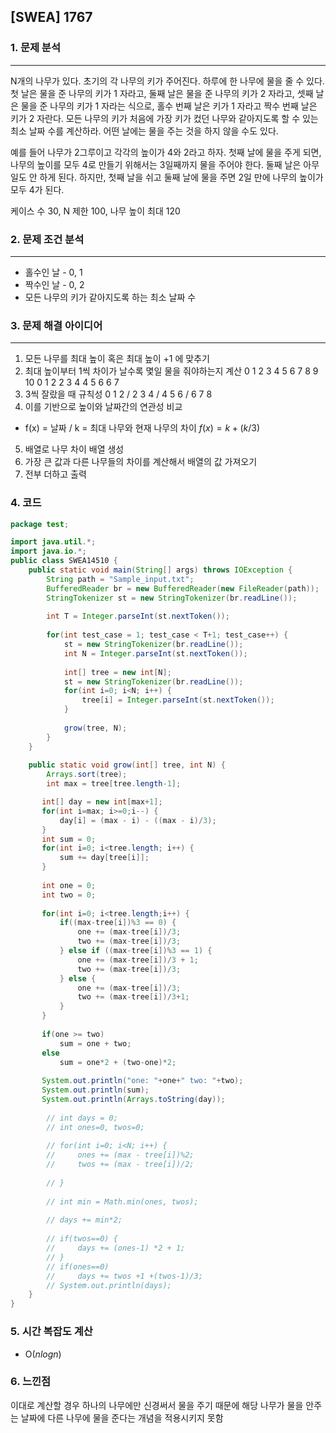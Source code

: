 ## [SWEA] 1767

### 1. 문제 분석
---
N개의 나무가 있다. 초기의 각 나무의 키가 주어진다. 하루에 한 나무에 물을 줄 수 있다. 첫 날은 물을 준 나무의 키가 1 자라고, 둘째 날은 물을 준 나무의 키가 2 자라고, 셋째 날은 물을 준 나무의 키가 1 자라는 식으로, 홀수 번째 날은 키가 1 자라고 짝수 번째 날은 키가 2 자란다. 모든 나무의 키가 처음에 가장 키가 컸던 나무와 같아지도록 할 수 있는 최소 날짜 수를 계산하라. 어떤 날에는 물을 주는 것을 하지 않을 수도 있다.

 

예를 들어 나무가 2그루이고 각각의 높이가 4와 2라고 하자. 첫째 날에 물을 주게 되면, 나무의 높이를 모두 4로 만들기 위해서는 3일째까지 물을 주어야 한다. 둘째 날은 아무 일도 안 하게 된다. 하지만, 첫째 날을 쉬고 둘째 날에 물을 주면 2일 만에 나무의 높이가 모두 4가 된다.

 

케이스 수 30, N 제한 100, 나무 높이 최대 120

### 2. 문제 조건 분석
---
- 홀수인 날 - 0, 1
- 짝수인 날 - 0, 2
- 모든 나무의 키가 같아지도록 하는 최소 날짜 수



### 3. 문제 해결 아이디어
---
1. 모든 나무를 최대 높이 혹은 최대 높이 +1 에 맞추기
2. 최대 높이부터 1씩 차이가 날수록 몇일 물을 줘야하는지 계산
0 1 2 3 4 5 6 7 8 9 10
0 1 2 2 3 4 4 5 6 6 7
3. 3씩 잘랐을 때 규칙성
0 1 2 / 2 3 4 / 4 5 6 / 6 7 8
4. 이를 기반으로 높이와 날짜간의 연관성 비교
- f(x) = 날짜 / k = 최대 나무와 현재 나무의 차이
$f(x) = k + (k/3)$
5. 배열로 나무 차이 배열 생성
6. 가장 큰 값과 다른 나무들의 차이를 계산해서 배열의 값 가져오기
7. 전부 더하고 출력

### 4. 코드 
```java
package test;

import java.util.*;
import java.io.*;
public class SWEA14510 {
    public static void main(String[] args) throws IOException {
        String path = "Sample_input.txt";
        BufferedReader br = new BufferedReader(new FileReader(path));
        StringTokenizer st = new StringTokenizer(br.readLine());
        
        int T = Integer.parseInt(st.nextToken());
        
        for(int test_case = 1; test_case < T+1; test_case++) {
            st = new StringTokenizer(br.readLine());
            int N = Integer.parseInt(st.nextToken());
            
            int[] tree = new int[N];
            st = new StringTokenizer(br.readLine());
            for(int i=0; i<N; i++) {
                tree[i] = Integer.parseInt(st.nextToken());
            }
            
            grow(tree, N);
        }
    }
    
    public static void grow(int[] tree, int N) {
        Arrays.sort(tree);
        int max = tree[tree.length-1];

       int[] day = new int[max+1];
       for(int i=max; i>=0;i--) {
           day[i] = (max - i) - ((max - i)/3);
       }
       int sum = 0;
       for(int i=0; i<tree.length; i++) {
           sum += day[tree[i]];
       }
       
       int one = 0;
       int two = 0;
       
       for(int i=0; i<tree.length;i++) {
           if((max-tree[i])%3 == 0) {
               one += (max-tree[i])/3;
               two += (max-tree[i])/3;
           } else if ((max-tree[i])%3 == 1) {
               one += (max-tree[i])/3 + 1;
               two += (max-tree[i])/3;
           } else {
               one += (max-tree[i])/3;
               two += (max-tree[i])/3+1;
           }
       }
       
       if(one >= two)
           sum = one + two;
       else
           sum = one*2 + (two-one)*2;
       
       System.out.println("one: "+one+" two: "+two);
       System.out.println(sum);
       System.out.println(Arrays.toString(day));
        
        // int days = 0;
        // int ones=0, twos=0;
        
        // for(int i=0; i<N; i++) {
        //     ones += (max - tree[i])%2;
        //     twos += (max - tree[i])/2;
            
        // }
        
        // int min = Math.min(ones, twos);
        
        // days += min*2;
        
        // if(twos==0) {
        //     days += (ones-1) *2 + 1;
        // }
        // if(ones==0)
        //     days += twos +1 +(twos-1)/3;
        // System.out.println(days);
    }
}

```

### 5. 시간 복잡도 계산
- O($nlogn$)

### 6. 느낀점
이대로 계산할 경우 하나의 나무에만 신경써서 물을 주기 때문에 해당 나무가 물을 안주는 날짜에 다른 나무에 물을 준다는 개념을 적용시키지 못함
